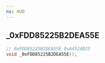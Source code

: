 ```yaml
---
ns: HUD
---
```

## _0xFDD85225B2DEA55E

```c
// 0xFDD85225B2DEA55E 0xA4524B23
void _0xFDD85225B2DEA55E();
```


